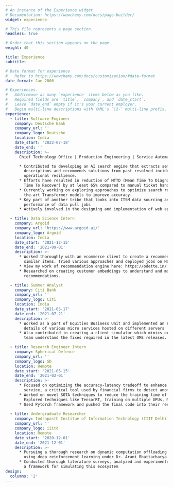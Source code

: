 ```yaml
---
# An instance of the Experience widget.
# Documentation: https://wowchemy.com/docs/page-builder/
widget: experience

# This file represents a page section.
headless: true

# Order that this section appears on the page.
weight: 40

title: Experience
subtitle:

# Date format for experience
#   Refer to https://wowchemy.com/docs/customization/#date-format
date_format: Jan 2006

# Experiences.
#   Add/remove as many `experience` items below as you like.
#   Required fields are `title`, `company`, and `date_start`.
#   Leave `date_end` empty if it's your current employer.
#   Begin multi-line descriptions with YAML's `|2-` multi-line prefix.
experience:
  - title: Software Engineer
    company: Deutsche Bank
    company_url: ''
    company_logo: Deutsche
    location: India
    date_start: '2022-07-18'
    date_end: ''
    description: >-
      Chief Technology Office | Production Engineering | Service Automation

      * Contributed to developing an AI search engine that extracts semantic insights from incident 
        descriptions and recommends solutions from past resolved incident tickets, improving the bank’s 
        operational resilience.
      * Efforts have resulted in reduction of MTTD (Mean Time To Diagnose) by at least 53% and MTTR (Mean 
        Time To Recover) by at least 65% compared to manual ticket handling. 
      * Currently working on exploring approaches to optimize search retrieval and benchmarking state-of- 
        the-art Transformer models to improve accuracy.
      * Key part of another tribe that looks into ITSM data sourcing and warehousing, aiding in improving the 
        performance of data pull jobs
      * Actively involved in the designing and implementation of web applications at scale for end users.

  - title: Data Science Intern
    company: Argoid
    company_url: 'https://www.argoid.ai/'
    company_logo: Argoid
    location: India
    date_start: '2021-12-15'
    date_end: '2021-09-01'
    description: >-
      * Worked thoroughly with an ecommerce client to create a recommendation engine with features like You May Also Like (YMAL) and 
        similar items. Tried various approaches and deployed jobs on Hadoop system for production usage.
      * View my work of recommendation engine here: https://odette.in/ 
      * Researched on creating customer embeddings to understand and model their behavior and successfully improved the performance of the
        recommendations.

  - title: Summer Analyst
    company: Citi Bank
    company_url: ''
    company_logo: Citi
    location: India
    date_start: '2021-05-17'
    date_end: '2021-07-21'
    description: >-
      * Worked as a part of Equities Business Unit and implemented an ETL Pipeline to fetch configuration 
        details of various micro services hosted on different servers
      * Also contributed in creating a client simulator which mimics orders placed by clients and helps QA 
        team understand the fixes required in the latest OMS releases.

  - title: Research Engineer Intern
    company: Spherical Defence
    company_url: ''
    company_logo: SD
    location: Remote
    date_start: '2021-05-15'
    date_end: '2021-02-01'
    description: >-
      * Focused on optimizing the accuracy-latency tradeoff to enhance the performance of their LLM API 
        service, a critical tool used by financial firms to detect anomalous transactions. 
      * Worked on novel SOTA techniques to reduce the training time of models and the inference time. 
        Explored techniques like TensorRT, training on multiple GPUs, Mixed precision training (FP16).
      * Used Pytorch framework and pushed the final code into their research repositories.
  
  - title: Undergraduate Researcher
    company: Indrapasth Institue of Information Technology (IIIT Delhi)
    company_url: ''
    company_logo: iiitd
    location: Remote
    date_start: '2020-12-01'
    date_end: '2021-12-01'
    description: >-
      * Pursuing a thorough research on dynamic computation offloading of IOT devices in FOG Network 
        using deep reinforcement learning under Dr. Arani Bhattacharya. 
      * Conducted thorough literature surveys, analyzed and experimented with existing approaches and built 
        a framework for simulating this ecosystem
design:
  columns: '2'
---
```

